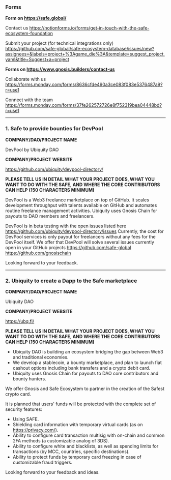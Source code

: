 ### Forms

**Form on https://safe.global/**

Contact us
https://notionforms.io/forms/get-in-touch-with-the-safe-ecosystem-foundation

Submit your project (for technical integrations only)
https://github.com/safe-global/safe-ecosystem-database/issues/new?assignees=&labels=project+%3Agame_die%3A&template=suggest_project.yaml&title=Suggest+a+project

**Forms on https://www.gnosis.builders/contact-us**

Collaborate with us
https://forms.monday.com/forms/8636cfde490a3ce083f083e5376487a9?r=use1

Connect with the team 
https://forms.monday.com/forms/37fe262572726e8f752319bea04448bd?r=use1

---

### 1. Safe to provide bounties for DevPool

**COMPANY/DAO/PROJECT NAME**

DevPool by Ubiquity DAO

**COMPANY/PROJECT WEBSITE** 

https://github.com/ubiquity/devpool-directory/

**PLEASE TELL US IN DETAIL WHAT YOUR PROJECT DOES, WHAT YOU WANT TO DO WITH THE SAFE, AND WHERE THE CORE CONTRIBUTORS CAN HELP (150 CHARACTERS MINIMUM)** 

DevPool is a Web3 freelance marketplace on top of GitHub. 
It scales development throughput with talents available on GitHub and automates routine freelance management activities.
Ubiquity uses Gnosis Chain for payouts to DAO members and freelancers.

DevPool is in beta testing with the open issues listed here https://github.com/ubiquity/devpool-directory/issues
Currently, the cost for DevPool services is only payout for freelancers without any fees for the DevPool itself.
We offer that DevPool will solve several issues currently open in your GitHub projects https://github.com/safe-global https://github.com/gnosischain

Looking forward to your feedback.

---

### 2. Ubiquity to create a Dapp to the Safe marketplace

**COMPANY/DAO/PROJECT NAME**

Ubiquity DAO

**COMPANY/PROJECT WEBSITE** 

https://ubq.fi/

**PLEASE TELL US IN DETAIL WHAT YOUR PROJECT DOES, WHAT YOU WANT TO DO WITH THE SAFE, AND WHERE THE CORE CONTRIBUTORS CAN HELP (150 CHARACTERS MINIMUM)** 

- Ubiquity DAO is building an ecosystem bridging the gap between Web3 and traditional economies.
- We develop a stablecoin, a bounty marketplace, and plan to launch fiat cashout options including bank transfers and a crypto debit card.
- Ubiquity uses Gnosis Chain for payouts to DAO core contributors and bounty hunters.  

We offer Gnosis and Safe Ecosystem to partner in the creation of the Safest crypto card. 

It is planned that users' funds will be protected with the complete set of security features:
- Using SAFE.
- Shielding card information with temporary virtual cards (as on https://privacy.com/).
- Ability to configure card transaction multisig with on-chain and common 2FA methods (a customizable analog of 3DS).
- Ability to configure white and blacklists, as well as spending limits for transactions (by MCC, countries, specific destinations).
- Ability to protect funds by temporary card freezing in case of customizable fraud triggers.

Looking forward to your feedback and ideas.
